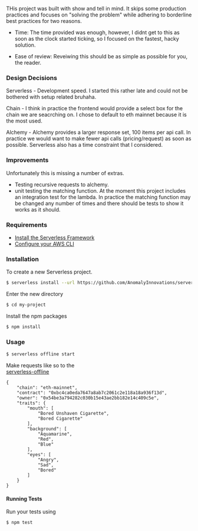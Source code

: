 THis project was built with show and tell in mind. It skips some production practices and focuses on "solving the problem" while adhering to borderline best practices for two reasons.

- Time: The time provided was enough, however, I didnt get to this as soon as the clock started ticking, so I focused on the fastest, hacky solution.

- Ease of review: Reveiwing this should be as simple as possible for you, the reader.

### Design Decisions

Serverless - Development speed. I started this rather late and could not be bothered with setup related bruhaha.

Chain - I think in practice the frontend would provide a select box for the chain we are seacrching on. I chose to default to eth mainnet because it is the most used.

Alchemy - Alchemy provides a larger response set, 100 items per api call. In practice we would want to make fewer api calls (pricing/request) as soon as possible. Serverless also has a time constraint that I considered.

### Improvements

Unfortunately this is missing a number of extras.

- Testing recursive requests to alchemy.
- unit testing the matching function. At the moment this project includes an integration test for the lambda. In practice the matching function may be changed any number of times and there should be tests to show it works as it should.

### Requirements

- [Install the Serverless Framework](https://serverless.com/framework/docs/providers/aws/guide/installation/)
- [Configure your AWS CLI](https://serverless.com/framework/docs/providers/aws/guide/credentials/)

### Installation

To create a new Serverless project.

```bash
$ serverless install --url https://github.com/AnomalyInnovations/serverless-typescript-starter --name my-project
```

Enter the new directory

```bash
$ cd my-project
```

Install the npm packages

```bash
$ npm install
```

### Usage

```bash
$ serverless offline start
```

Make requests like so to the  
[serverless-offline](https://jg3uz543a6.execute-api.us-east-1.amazonaws.com/dev/find_assets)

```
{
    "chain": "eth-mainnet",
    "contract": "0xbc4ca0eda7647a8ab7c2061c2e118a18a936f13d",
    "owner": "0x54be3a794282c030b15e43ae2bb182e14c409c5e",
    "traits": {
        "mouth": [
            "Bored Unshaven Cigarette",
            "Bored Cigarette"
        ],
        "background": [
            "Aquamarine",
            "Red",
            "Blue"
        ],
        "eyes": [
            "Angry",
            "Sad",
            "Bored"
        ]
    }
}
```

#### Running Tests

Run your tests using

```bash
$ npm test
```
